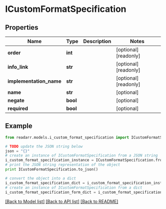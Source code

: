 # ICustomFormatSpecification


## Properties
Name | Type | Description | Notes
------------ | ------------- | ------------- | -------------
**order** | **int** |  | [optional] [readonly] 
**info_link** | **str** |  | [optional] [readonly] 
**implementation_name** | **str** |  | [optional] [readonly] 
**name** | **str** |  | [optional] 
**negate** | **bool** |  | [optional] 
**required** | **bool** |  | [optional] 

## Example

```python
from readarr.models.i_custom_format_specification import ICustomFormatSpecification

# TODO update the JSON string below
json = "{}"
# create an instance of ICustomFormatSpecification from a JSON string
i_custom_format_specification_instance = ICustomFormatSpecification.from_json(json)
# print the JSON string representation of the object
print ICustomFormatSpecification.to_json()

# convert the object into a dict
i_custom_format_specification_dict = i_custom_format_specification_instance.to_dict()
# create an instance of ICustomFormatSpecification from a dict
i_custom_format_specification_form_dict = i_custom_format_specification.from_dict(i_custom_format_specification_dict)
```
[[Back to Model list]](../README.md#documentation-for-models) [[Back to API list]](../README.md#documentation-for-api-endpoints) [[Back to README]](../README.md)


